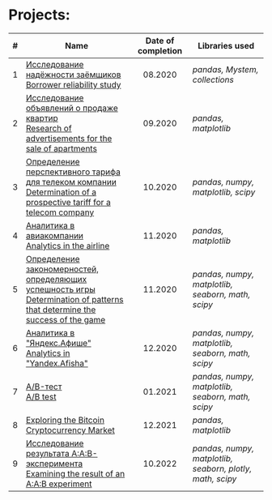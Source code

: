 # Projects:


| # | Name                                                                                                                         | Date of completion | Libraries used |
| :-: | ---------------------------------------------------------------------------------------------------------------------------- | :---------------: | -- |
| 1 | [Исследование надёжности заёмщиков <br /> Borrower reliability study](https://github.com/abidgaidarov/data-analysis-projects/tree/main/1.%20Исследование%20надёжности%20заёмщиков)                                                               | 08.2020         | *pandas, Mystem, collections* | 
| 2 | [Исследование объявлений о продаже квартир <br /> Research of advertisements for the sale of apartments](https://github.com/abidgaidarov/data-analysis-projects/tree/main/2.%20Исследование%20объявлений%20о%20продаже%20квартир)                            | 09.2020         | *pandas, matplotlib* |
| 3 | [Определение перспективного тарифа для телеком компании <br /> Determination of a prospective tariff for a telecom company](https://github.com/abidgaidarov/data-analysis-projects/tree/main/3.%20Определение%20перспективного%20тарифа%20для%20телеком%20компании)        | 10.2020         | *pandas, numpy, matplotlib, scipy* |
| 4 | [Аналитика в авиакомпании <br /> Analytics in the airline](https://github.com/abidgaidarov/data-analysis-projects/tree/main/4.%20Аналитика%20в%20авиакомпании)                                                                        | 11.2020         | *pandas, matplotlib* |
| 5 | [Определение закономерностей, определяющих успешность игры <br /> Determination of patterns that determine the success of the game](https://github.com/abidgaidarov/data-analysis-projects/tree/main/5.%20Определение%20закономерностей%2C%20определяющих%20успешность%20игры)| 11.2020         | *pandas, numpy, matplotlib, seaborn, math, scipy* |
| 6 | [Аналитика в "Яндекс.Афише" <br /> Analytics in "Yandex.Afisha"](https://github.com/abidgaidarov/data-analysis-projects/tree/main/6.%20Аналитика%20в%20Яндекс.Афише)                                                              | 12.2020         | *pandas, numpy, matplotlib, seaborn, math, scipy* |
| 7 | [A/B-тест <br /> A/B test](https://github.com/abidgaidarov/data-analysis-projects/tree/main/7.%20A:B-тест)                                                                                                          | 01.2021         | *pandas, numpy, matplotlib, seaborn, math, scipy* |
| 8 | [Exploring the Bitcoin Cryptocurrency Market](https://github.com/abidgaidarov/data-analysis-projects/tree/main/8.%20Exploring%20the%20Bitcoin%20Cryptocurrency%20Market)                                                                                                         | 12.2021         | *pandas, matplotlib* |
| 9 | [Исследование результата A:A:B-эксперимента <br /> Examining the result of an A:A:B experiment](https://github.com/abidgaidarov/data-analysis-projects/tree/main/9.%20Исследование%20результата%20A:A:B-эксперимента)                                                                                                       | 10.2022         | *pandas, numpy, matplotlib, seaborn, plotly, math, scipy* |


